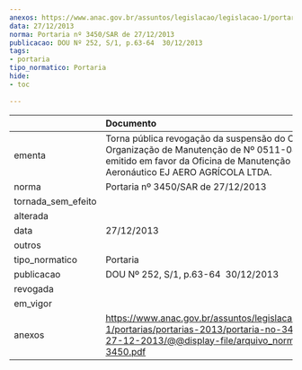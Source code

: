 ```yaml
---
anexos: https://www.anac.gov.br/assuntos/legislacao/legislacao-1/portarias/portarias-2013/portaria-no-3450-sar-de-27-12-2013/@@display-file/arquivo_norma/PA2013-3450.pdf
data: 27/12/2013
norma: Portaria nº 3450/SAR de 27/12/2013
publicacao: DOU Nº 252, S/1, p.63-64  30/12/2013
tags:
- portaria
tipo_normatico: Portaria
hide: 
- toc 
 
---
```


|                    | Documento                                                                                                                                                                                    |
|:-------------------|:---------------------------------------------------------------------------------------------------------------------------------------------------------------------------------------------|
| ementa             | Torna pública revogação da suspensão do Certificado de Organização de Manutenção de Nº 0511-04/ANAC, emitido em favor da Oficina de Manutenção de Produto Aeronáutico EJ AERO AGRÍCOLA LTDA. |
| norma              | Portaria nº 3450/SAR de 27/12/2013                                                                                                                                                           |
| tornada_sem_efeito |                                                                                                                                                                                              |
| alterada           |                                                                                                                                                                                              |
| data               | 27/12/2013                                                                                                                                                                                   |
| outros             |                                                                                                                                                                                              |
| tipo_normatico     | Portaria                                                                                                                                                                                     |
| publicacao         | DOU Nº 252, S/1, p.63-64  30/12/2013                                                                                                                                                         |
| revogada           |                                                                                                                                                                                              |
| em_vigor           |                                                                                                                                                                                              |
| anexos             | https://www.anac.gov.br/assuntos/legislacao/legislacao-1/portarias/portarias-2013/portaria-no-3450-sar-de-27-12-2013/@@display-file/arquivo_norma/PA2013-3450.pdf                            |
